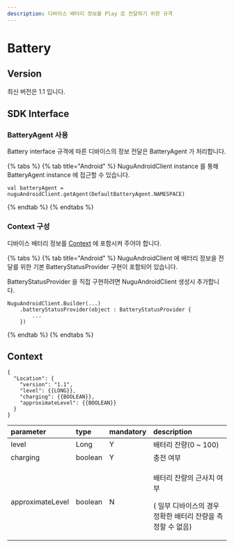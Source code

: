 ```yaml
---
description: 디바이스 배터리 정보를 Play 로 전달하기 위한 규격
---
```


# Battery

## Version

최신 버전은 1.1 입니다.

## SDK Interface

### BatteryAgent 사용

Battery interface 규격에 따른 디바이스의 정보 전달은 BatteryAgent 가 처리합니다.

{% tabs %}
{% tab title="Android" %}
NuguAndroidClient instance 를 통해 BatteryAgent instance 에 접근할 수 있습니다.

```text
val batteryAgent = nuguAndroidClient.getAgent(DefaultBatteryAgent.NAMESPACE)
```
{% endtab %}
{% endtabs %}

### Context 구성

디바이스 배터리 정보를 [Context](battery.md#context) 에 포함시켜 주어야 합니다.

{% tabs %}
{% tab title="Android" %}
NuguAndroidClient 에 배터리 정보을 전달를 위한 기본 BatteryStatusProvider 구현이 포함되어 있습니다.

BatteryStatusProvider 을 직접 구현하려면 NuguAndroidClient 생성시 추가합니다.

```text
NuguAndroidClient.Builder(...)
    .batteryStatusProvider(object : BatteryStatusProvider {
        ...
    })
```
{% endtab %}
{% endtabs %}

## Context

```text
{
  "Location": {
    "version": "1.1",
    "level": {{LONG}},
    "charging": {{BOOLEAN}},
    "approximateLevel": {{BOOLEAN}}
  }
}
```

<table>
  <thead>
    <tr>
      <th style="text-align:left">parameter</th>
      <th style="text-align:left">type</th>
      <th style="text-align:left">mandatory</th>
      <th style="text-align:left">description</th>
    </tr>
  </thead>
  <tbody>
    <tr>
      <td style="text-align:left">level</td>
      <td style="text-align:left">Long</td>
      <td style="text-align:left">Y</td>
      <td style="text-align:left">&#xBC30;&#xD130;&#xB9AC; &#xC794;&#xB7C9;(0 ~ 100)</td>
    </tr>
    <tr>
      <td style="text-align:left">charging</td>
      <td style="text-align:left">boolean</td>
      <td style="text-align:left">Y</td>
      <td style="text-align:left">&#xCDA9;&#xC804; &#xC5EC;&#xBD80;</td>
    </tr>
    <tr>
      <td style="text-align:left">approximateLevel</td>
      <td style="text-align:left">boolean</td>
      <td style="text-align:left">N</td>
      <td style="text-align:left">
        <p>&#xBC30;&#xD130;&#xB9AC; &#xC794;&#xB7C9;&#xC758; &#xADFC;&#xC0AC;&#xCE58;
          &#xC5EC;&#xBD80;</p>
        <p>( &#xC77C;&#xBD80; &#xB514;&#xBC14;&#xC774;&#xC2A4;&#xC758; &#xACBD;&#xC6B0;
          &#xC815;&#xD655;&#xD55C; &#xBC30;&#xD130;&#xB9AC; &#xC794;&#xB7C9;&#xC744;
          &#xCE21;&#xC815;&#xD560; &#xC218; &#xC5C6;&#xC74C;)</p>
      </td>
    </tr>
  </tbody>
</table>

